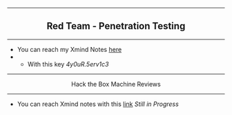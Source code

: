 *** 
<div align=center>
  <h2>Red Team - Penetration Testing</h2>
</div>

***
+ You can reach my Xmind Notes [here](https://xmind.ai/share/hyWpPx5o?xid=l7ygwgcV)
+ + With this key  *4y0uR.5erv1c3*

***
<div align=center>
Hack the Box Machine Reviews
</div>

***
+ You can reach Xmind notes with this [link]() *Still in Progress*
